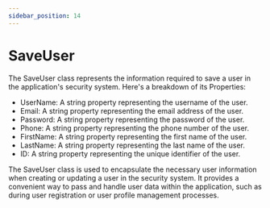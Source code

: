 ```yaml
---
sidebar_position: 14
---
```

# SaveUser

The SaveUser class represents the information required to save a user in the application's security system. Here's a breakdown of its Properties:

- UserName: A string property representing the username of the user.
- Email: A string property representing the email address of the user.
- Password: A string property representing the password of the user.
- Phone: A string property representing the phone number of the user.
- FirstName: A string property representing the first name of the user.
- LastName: A string property representing the last name of the user.
- ID: A string property representing the unique identifier of the user.

The SaveUser class is used to encapsulate the necessary user information when creating or updating a user in the security system. It provides a convenient way to pass and handle user data within the application, such as during user registration or user profile management processes.
